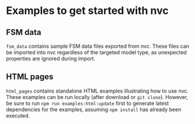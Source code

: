 # Examples to get started with nvc

## FSM data

`fsm_data` contains sample FSM data files exported from nvc. These files can be
imported into nvc regardless of the targeted model type, as unexpected
properties are ignored during import.

## HTML pages

`html_pages` contains standalone HTML examples illustrating how to use nvc.
These examples can be run locally (after download or `git clone`). However, be
sure to run `npm run examples:html:update` first to generate latest dependencies
for the examples, assuming `npm install` has already been executed.
